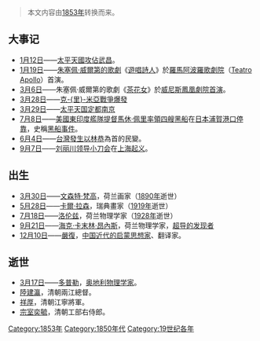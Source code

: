 > 本文内容由[1853年](https://zh.wikipedia.org/wiki/1853年)转换而来。


## 大事记

  - [1月12日](../Page/1月12日.md "wikilink")——[太平天國攻佔](https://zh.wikipedia.org/wiki/太平天國 "wikilink")[武昌](https://zh.wikipedia.org/wiki/武昌 "wikilink")。
  - [1月19日](../Page/1月19日.md "wikilink")——[朱塞佩·威爾第的歌劇](https://zh.wikipedia.org/wiki/朱塞佩·威爾第 "wikilink")《[遊唱詩人](../Page/遊唱詩人_\(歌劇\).md "wikilink")》於[羅馬](https://zh.wikipedia.org/wiki/羅馬 "wikilink")[阿波羅歌劇院](https://zh.wikipedia.org/wiki/阿波羅歌劇院 "wikilink")（[Teatro Apollo](https://zh.wikipedia.org/wiki/w:en:Teatro_Apollo "wikilink")）首演。
  - [3月6日](../Page/3月6日.md "wikilink")——朱塞佩·威爾第的歌劇《[茶花女](../Page/茶花女_\(歌劇\).md "wikilink")》於[威尼斯鳳凰劇院首演](https://zh.wikipedia.org/wiki/威尼斯鳳凰劇院 "wikilink")。
  - [3月28日](../Page/3月28日.md "wikilink")——[克-{里}-米亞戰爭爆發](https://zh.wikipedia.org/wiki/克里米亞戰爭 "wikilink")
  - [3月29日](../Page/3月29日.md "wikilink")——[太平天国定都](https://zh.wikipedia.org/wiki/太平天国 "wikilink")[南京](https://zh.wikipedia.org/wiki/南京 "wikilink")
  - [7月8日](https://zh.wikipedia.org/wiki/7月8日 "wikilink")——[美國東印度艦隊提督](https://zh.wikipedia.org/wiki/美國 "wikilink")[馬休·佩里率領四艘](https://zh.wikipedia.org/wiki/馬休·佩里 "wikilink")[黑船](../Page/黑船.md "wikilink")在[日本](../Page/日本.md "wikilink")[浦賀港口停靠](https://zh.wikipedia.org/wiki/浦賀 "wikilink")，史稱[黑船事件](https://zh.wikipedia.org/wiki/黑船事件 "wikilink")。
  - [6月4日](../Page/6月4日.md "wikilink")——[台灣發生以](https://zh.wikipedia.org/wiki/台灣 "wikilink")[林恭](../Page/林恭.md "wikilink")為首的民變。
  - [9月7日](../Page/9月7日.md "wikilink")——[刘丽川领导](https://zh.wikipedia.org/wiki/刘丽川 "wikilink")[小刀会](../Page/小刀会.md "wikilink")在[上海](https://zh.wikipedia.org/wiki/上海 "wikilink")[起义](https://zh.wikipedia.org/wiki/起义 "wikilink")。

## 出生

  - [3月30日](../Page/3月30日.md "wikilink")——[文森特·梵高](../Page/文森特·梵高.md "wikilink")，荷兰画家（[1890年](../Page/1890年.md "wikilink")逝世）
  - [5月28日](../Page/5月28日.md "wikilink")——[卡爾·拉森](../Page/卡爾·拉森.md "wikilink")，瑞典畫家（[1919年](../Page/1919年.md "wikilink")逝世）
  - [7月18日](https://zh.wikipedia.org/wiki/7月18日 "wikilink")——[洛伦兹](https://zh.wikipedia.org/wiki/洛伦兹 "wikilink")，荷兰物理学家（[1928年](../Page/1928年.md "wikilink")逝世）
  - [9月21日](../Page/9月21日.md "wikilink")——[海克·卡末林·昂內斯](../Page/海克·卡末林·昂內斯.md "wikilink")，荷兰物理学家，[超导的发现者](https://zh.wikipedia.org/wiki/超导 "wikilink")
  - [12月10日](../Page/12月10日.md "wikilink")——[嚴復](../Page/嚴復.md "wikilink")，[中国近代的启蒙](https://zh.wikipedia.org/wiki/中国 "wikilink")[思想家](https://zh.wikipedia.org/wiki/思想家 "wikilink")、翻译家。

## 逝世

  - [3月17日](../Page/3月17日.md "wikilink")——[多普勒](https://zh.wikipedia.org/wiki/克里斯琴·多普勒 "wikilink")，[奥地利物理学家](https://zh.wikipedia.org/wiki/奥地利 "wikilink")。
  - [陸建瀛](../Page/陸建瀛.md "wikilink")，清朝兩江總督。
  - [祥厚](../Page/祥厚.md "wikilink")，清朝江寧將軍。
  - [宗室奕毓](https://zh.wikipedia.org/wiki/宗室奕毓 "wikilink")，清朝工部右侍郎。

[Category:1853年](https://zh.wikipedia.org/wiki/Category:1853年 "wikilink") [Category:1850年代](https://zh.wikipedia.org/wiki/Category:1850年代 "wikilink") [Category:19世纪各年](https://zh.wikipedia.org/wiki/Category:19世纪各年 "wikilink")